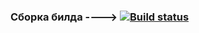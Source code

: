 ### Сборка билда ----> [![Build status](https://ci.appveyor.com/api/projects/status/gmnavvopymxsh8np/branch/master?svg=true)](https://ci.appveyor.com/project/Akstel/netology-patterns/branch/master) 